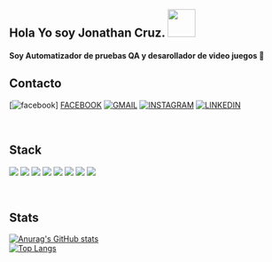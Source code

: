 ## Hola Yo soy Jonathan Cruz. <img height="50" width="50" alt="" src="https://www.gifsanimados.org/data/media/56/computadora-y-ordenador-imagen-animada-0192.gif"/>

#### Soy Automatizador de pruebas QA  y desarollador de video juegos 🙂

## Contacto

[<img aling="left" alt="facebook" src="https://img.shields.io/badge/Facebook-1877F2?style=for-the-badge&logo=facebook&logoColor=white" />]
[FACEBOOK]
[<img aling="left" alt="GMAIL" src="https://img.shields.io/badge/Gmail-D14836?style=for-the-badge&logo=gmail&logoColor=white" />][GMAIL]
[<img aling="left" alt="INSTAGRAM" src="https://img.shields.io/badge/Instagram-E4405F?style=for-the-badge&logo=instagram&logoColor=white" />][INSTAGRAM]
[<img aling="left" alt="LINKEDIN" src="https://img.shields.io/badge/LinkedIn-0077B5?style=for-the-badge&logo=linkedin&logoColor=white" />][linkedin]

<br>

## Stack

<img aling="left"  src="https://img.shields.io/badge/HTML5-E34F26?style=for-the-badge&logo=html5&logoColor=white" /> <img aling="left"  src="https://img.shields.io/badge/CSS-239120?&style=for-the-badge&logo=css3&logoColor=white" />  <img aling="left"  src="https://img.shields.io/badge/Node.js-43853D?style=for-the-badge&logo=node.js&logoColor=white" /> <img aling="left"  src="https://img.shields.io/badge/Python-14354C?style=for-the-badge&logo=python&logoColor=white" /> <img aling="left"  src="https://img.shields.io/badge/C%2B%2B-00599C?style=for-the-badge&logo=c%2B%2B&logoColor=white" /> <img aling="left"  src="https://img.shields.io/badge/C%23-239120?style=for-the-badge&logo=c-sharp&logoColor=white" /> <img aling="left"  src="https://img.shields.io/badge/Java-ED8B00?style=for-the-badge&logo=java&logoColor=white" /> <img aling="left"  src="https://img.shields.io/badge/Angular-DD0031?style=for-the-badge&logo=angular&logoColor=white" /> 

<br>

## Stats

[![Anurag's GitHub stats](https://github-readme-stats.vercel.app/api?username=Riiuzaky&show_icons=true&theme=synthwave)](https://github.com/anuraghazra/github-readme-stats)
<br>
[![Top Langs](https://github-readme-stats.vercel.app/api/top-langs/?username=Riiuzaky&show_icons=true&theme=synthwave)](https://github.com/anuraghazra/github-readme-stats)













[facebook]:https://www.facebook.com/jonatan.steven1
[GMAIL]: mailto:joscruzm@correo.udistrital.edu.co
[INSTAGRAM]:https://www.instagram.com/riiusaky/?hl=es
[linkedin]:https://www.linkedin.com/in/jonathancruzmonroy/
